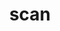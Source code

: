 ---
category: 4-letters
denotation: null
name: scan
reference_link: https://www.etymonline.com/word/scan
root_language: null
root_name: null
title: scan
type: free
word_sums:
- respelling: scan
  sum: 'Scan + '
---
